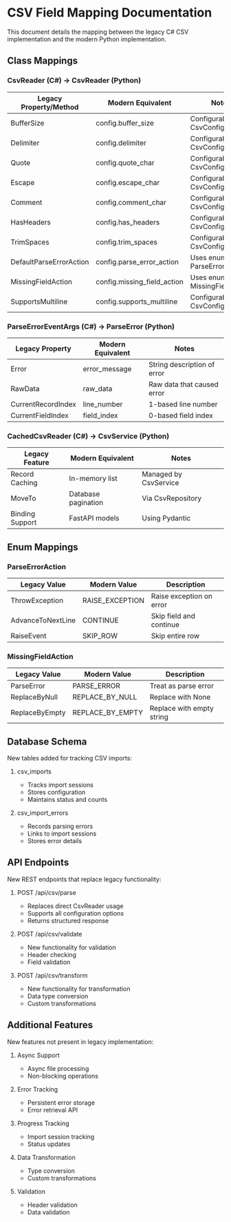 # CSV Field Mapping Documentation

This document details the mapping between the legacy C# CSV implementation and the modern Python implementation.

## Class Mappings

### CsvReader (C#) → CsvReader (Python)

| Legacy Property/Method | Modern Equivalent | Notes |
|-----------------------|-------------------|-------|
| BufferSize | config.buffer_size | Configurable via CsvConfig |
| Delimiter | config.delimiter | Configurable via CsvConfig |
| Quote | config.quote_char | Configurable via CsvConfig |
| Escape | config.escape_char | Configurable via CsvConfig |
| Comment | config.comment_char | Configurable via CsvConfig |
| HasHeaders | config.has_headers | Configurable via CsvConfig |
| TrimSpaces | config.trim_spaces | Configurable via CsvConfig |
| DefaultParseErrorAction | config.parse_error_action | Uses enum ParseErrorAction |
| MissingFieldAction | config.missing_field_action | Uses enum MissingFieldAction |
| SupportsMultiline | config.supports_multiline | Configurable via CsvConfig |

### ParseErrorEventArgs (C#) → ParseError (Python)

| Legacy Property | Modern Equivalent | Notes |
|----------------|-------------------|-------|
| Error | error_message | String description of error |
| RawData | raw_data | Raw data that caused error |
| CurrentRecordIndex | line_number | 1-based line number |
| CurrentFieldIndex | field_index | 0-based field index |

### CachedCsvReader (C#) → CsvService (Python)

| Legacy Feature | Modern Equivalent | Notes |
|----------------|-------------------|-------|
| Record Caching | In-memory list | Managed by CsvService |
| MoveTo | Database pagination | Via CsvRepository |
| Binding Support | FastAPI models | Using Pydantic |

## Enum Mappings

### ParseErrorAction

| Legacy Value | Modern Value | Description |
|-------------|--------------|-------------|
| ThrowException | RAISE_EXCEPTION | Raise exception on error |
| AdvanceToNextLine | CONTINUE | Skip field and continue |
| RaiseEvent | SKIP_ROW | Skip entire row |

### MissingFieldAction

| Legacy Value | Modern Value | Description |
|-------------|--------------|-------------|
| ParseError | PARSE_ERROR | Treat as parse error |
| ReplaceByNull | REPLACE_BY_NULL | Replace with None |
| ReplaceByEmpty | REPLACE_BY_EMPTY | Replace with empty string |

## Database Schema

New tables added for tracking CSV imports:

1. csv_imports
   - Tracks import sessions
   - Stores configuration
   - Maintains status and counts

2. csv_import_errors
   - Records parsing errors
   - Links to import sessions
   - Stores error details

## API Endpoints

New REST endpoints that replace legacy functionality:

1. POST /api/csv/parse
   - Replaces direct CsvReader usage
   - Supports all configuration options
   - Returns structured response

2. POST /api/csv/validate
   - New functionality for validation
   - Header checking
   - Field validation

3. POST /api/csv/transform
   - New functionality for transformation
   - Data type conversion
   - Custom transformations

## Additional Features

New features not present in legacy implementation:

1. Async Support
   - Async file processing
   - Non-blocking operations

2. Error Tracking
   - Persistent error storage
   - Error retrieval API

3. Progress Tracking
   - Import session tracking
   - Status updates

4. Data Transformation
   - Type conversion
   - Custom transformations

5. Validation
   - Header validation
   - Data validation

